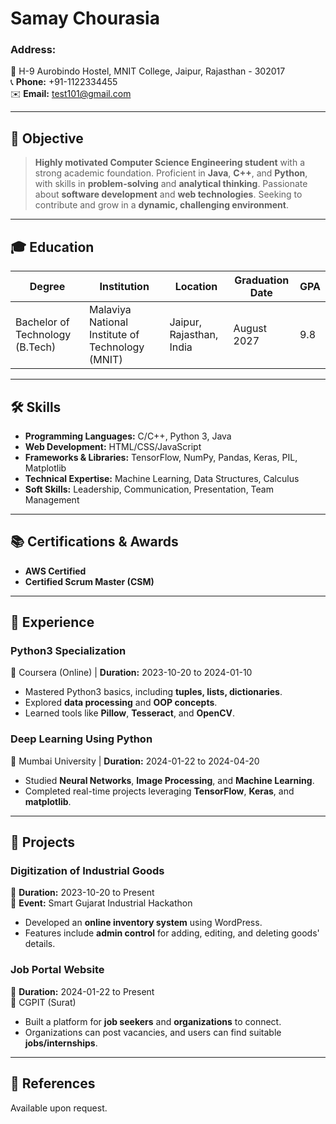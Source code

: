 # **Samay Chourasia**  
### Address:  
📍 H-9 Aurobindo Hostel, MNIT College, Jaipur, Rajasthan - 302017  
📞 **Phone:** +91-1122334455  
✉️ **Email:** test101@gmail.com  

---

## **🎯 Objective**  
> **Highly motivated Computer Science Engineering student** with a strong academic foundation. Proficient in **Java**, **C++**, and **Python**, with skills in **problem-solving** and **analytical thinking**. Passionate about **software development** and **web technologies**. Seeking to contribute and grow in a **dynamic, challenging environment**.

---

## **🎓 Education**  

| Degree                    | Institution                                 | Location             | Graduation Date | GPA |
|--------------------------------|------------------------------------------------|--------------------------|---------------------|---------|
| Bachelor of Technology (B.Tech)| Malaviya National Institute of Technology (MNIT) | Jaipur, Rajasthan, India | August 2027         | 9.8     |

---

## **🛠️ Skills**  
- **Programming Languages:** C/C++, Python 3, Java  
- **Web Development:** HTML/CSS/JavaScript  
- **Frameworks & Libraries:** TensorFlow, NumPy, Pandas, Keras, PIL, Matplotlib  
- **Technical Expertise:** Machine Learning, Data Structures, Calculus  
- **Soft Skills:** Leadership, Communication, Presentation, Team Management  

---

## **📚 Certifications & Awards**  
- **AWS Certified**  
- **Certified Scrum Master (CSM)**  

---

## **🌟 Experience**  
### **Python3 Specialization**  
📍 Coursera (Online) | **Duration:** 2023-10-20 to 2024-01-10  
- Mastered Python3 basics, including **tuples, lists, dictionaries**.  
- Explored **data processing** and **OOP concepts**.  
- Learned tools like **Pillow**, **Tesseract**, and **OpenCV**.  

### **Deep Learning Using Python**  
📍 Mumbai University | **Duration:** 2024-01-22 to 2024-04-20  
- Studied **Neural Networks**, **Image Processing**, and **Machine Learning**.  
- Completed real-time projects leveraging **TensorFlow**, **Keras**, and **matplotlib**.  

---

## **🚀 Projects**  
### **Digitization of Industrial Goods**  
📅 **Duration:** 2023-10-20 to Present  
🎯 **Event:** Smart Gujarat Industrial Hackathon  
- Developed an **online inventory system** using WordPress.  
- Features include **admin control** for adding, editing, and deleting goods' details.  

### **Job Portal Website**  
📅 **Duration:** 2024-01-22 to Present  
📍 CGPIT (Surat)  
- Built a platform for **job seekers** and **organizations** to connect.  
- Organizations can post vacancies, and users can find suitable **jobs/internships**.  

---

## **📜 References**  
Available upon request.  


